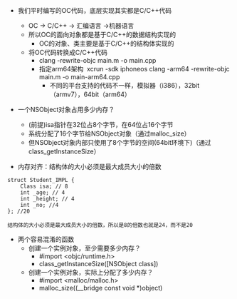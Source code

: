 
- 我们平时编写的OC代码，底层实现其实都是C/C++代码
	- OC → C/C++ → 汇编语言 →机器语言
	- 所以OC的面向对象都是基于C/C++的数据结构实现的
		- OC的对象、类主要是基于C/C++的结构体实现的
	- 将OC代码转换成C/C++代码
		- clang -rewrite-objc main.m -o main.cpp 
		- 指定arm64架构  xcrun -sdk iphoneos clang -arm64 -rewrite-objc main.m -o main-arm64.cpp  
			- 不同的平台支持的代码不一样，模拟器（i386），32bit（armv7），64bit（arm64）
- 一个NSObject对象占用多少内存？
	- (前提)isa指针在32位占8个字节，在64位占16个字节
	- 系统分配了16个字节给NSObject对象（通过malloc_size）
	- 但NSObject对象内部只使用了8个字节的空间(64bit环境下)（通过class_getInstanceSize）

- 内存对齐：结构体的大小必须是最大成员大小的倍数
```
struct Student_IMPL {
    Class isa; // 8
    int _age; // 4
    int _height; // 4
    int _no; //4
}; //20

结构体的大小必须是最大成员大小的倍数，所以是8的倍数也就是24，而不是20
```

- 两个容易混淆的函数
	- 创建一个实例对象，至少需要多少内存？
		- #import <objc/runtime.h>
		- class_getInstanceSize([NSObject class])
	- 创建一个实例对象，实际上分配了多少内存？
		- #import <malloc/malloc.h>
		- malloc_size((__bridge const void *)object)
